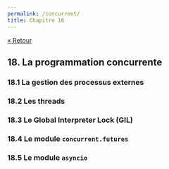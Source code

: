 ```yaml
---
permalink: /concurrent/
title: Chapitre 18
---
```


[« Retour](/python/contents)

## 18. La programmation concurrente

### 18.1 La gestion des processus externes

### 18.2 Les threads

### 18.3 Le Global Interpreter Lock (GIL)

### 18.4 Le module `concurrent.futures`

### 18.5 Le module `asyncio`